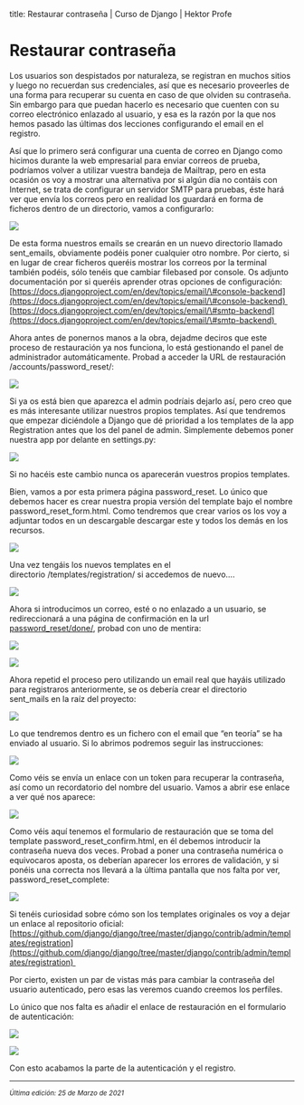 title: Restaurar contraseña | Curso de Django | Hektor Profe

# Restaurar contraseña

Los usuarios son despistados por naturaleza, se registran en muchos
sitios y luego no recuerdan sus credenciales, así que es necesario
proveerles de una forma para recuperar su cuenta en caso de que olviden
su contraseña. Sin embargo para que puedan hacerlo es necesario que
cuenten con su correo electrónico enlazado al usuario, y esa es la razón
por la que nos hemos pasado las últimas dos lecciones configurando el
email en el registro.

Así que lo primero será configurar una cuenta de correo en Django como
hicimos durante la web empresarial para enviar correos de prueba,
podríamos volver a utilizar vuestra bandeja de Mailtrap, pero en esta
ocasión os voy a mostrar una alternativa por si algún día no contáis con
Internet, se trata de configurar un servidor SMTP para pruebas, éste
hará ver que envía los correos pero en realidad los guardará en forma de
ficheros dentro de un directorio, vamos a configurarlo:

![]({{cdn}}/django/images/image161.png)

De esta forma nuestros emails se crearán en un nuevo directorio llamado
sent\_emails, obviamente podéis poner cualquier otro nombre. Por cierto,
si en lugar de crear ficheros queréis mostrar los correos por la
terminal también podéis, sólo tenéis que cambiar filebased por console.
Os adjunto documentación por si queréis aprender otras opciones de
configuración:
[https://docs.djangoproject.com/en/dev/topics/email/\#console-backend](https://docs.djangoproject.com/en/dev/topics/email/\#console-backend) 
[https://docs.djangoproject.com/en/dev/topics/email/\#smtp-backend](https://docs.djangoproject.com/en/dev/topics/email/\#smtp-backend) 

Ahora antes de ponernos manos a la obra, dejadme deciros que este
proceso de restauración ya nos funciona, lo está gestionando el panel de
administrador automáticamente. Probad a acceder la URL de restauración
/accounts/password\_reset/:

![]({{cdn}}/django/images/image637.png)

Si ya os está bien que aparezca el admin podríais dejarlo así, pero creo
que es más interesante utilizar nuestros propios templates. Así que
tendremos que empezar diciéndole a Django que dé prioridad a los
templates de la app Registration antes que los del panel de admin.
Simplemente debemos poner nuestra app por delante en settings.py:

![]({{cdn}}/django/images/image248.png)

Si no hacéis este cambio nunca os aparecerán vuestros propios templates.

Bien, vamos a por esta primera página password\_reset. Lo único que
debemos hacer es crear nuestra propia versión del template bajo el
nombre password\_reset\_form.html. Como tendremos que crear varios os
los voy a adjuntar todos en un descargable descargar este y todos los
demás en los recursos.

![]({{cdn}}/django/images/image531.png)

Una vez tengáis los nuevos templates en el
directorio /templates/registration/ si accedemos de nuevo….

![]({{cdn}}/django/images/image860.png)

Ahora si introducimos un correo, esté o no enlazado a un usuario, se
redireccionará a una página de confirmación en la url
[password\_reset/done/](password\_reset/done/),
probad con uno de mentira:

![]({{cdn}}/django/images/image844.png)

![]({{cdn}}/django/images/image736.png)

Ahora repetid el proceso pero utilizando un email real que hayáis
utilizado para registraros anteriormente, se os debería crear el
directorio sent\_mails en la raíz del proyecto:

![]({{cdn}}/django/images/image737.png)

Lo que tendremos dentro es un fichero con el email que “en teoría” se ha
enviado al usuario. Si lo abrimos podremos seguir las instrucciones:

![]({{cdn}}/django/images/image336.png)

Como véis se envía un enlace con un token para recuperar la contraseña,
así como un recordatorio del nombre del usuario. Vamos a abrir ese
enlace a ver qué nos aparece:

![]({{cdn}}/django/images/image789.png)

Como véis aquí tenemos el formulario de restauración que se toma del
template password\_reset\_confirm.html, en él debemos introducir la
contraseña nueva dos veces. Probad a poner una contraseña numérica o
equivocaros aposta, os deberían aparecer los errores de validación, y si
ponéis una correcta nos llevará a la última pantalla que nos falta por
ver, password\_reset\_complete:

![]({{cdn}}/django/images/image349.png)

Si tenéis curiosidad sobre cómo son los templates originales os voy a
dejar un enlace al repositorio oficial:
[https://github.com/django/django/tree/master/django/contrib/admin/templates/registration](https://github.com/django/django/tree/master/django/contrib/admin/templates/registration) 

Por cierto, existen un par de vistas más para cambiar la contraseña del
usuario autenticado, pero esas las veremos cuando creemos los perfiles.

Lo único que nos falta es añadir el enlace de restauración en el
formulario de autenticación:

![]({{cdn}}/django/images/image812.png)

![]({{cdn}}/django/images/image279.png)

Con esto acabamos la parte de la autenticación y el registro.

___
<small class="edited"><i>Última edición: 25 de Marzo de 2021</i></small>